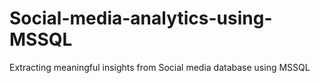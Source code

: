 # Social-media-analytics-using-MSSQL
Extracting meaningful insights from Social media database using MSSQL
